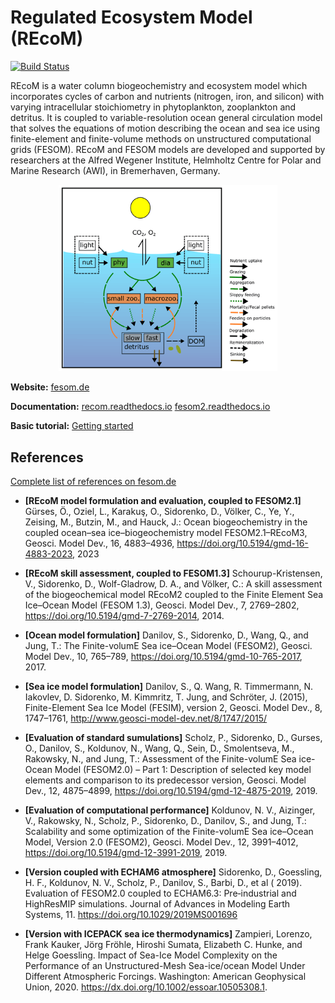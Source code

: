 Regulated Ecosystem Model (REcoM)
======
[![Build Status](https://github.com/FESOM/fesom2/workflows/FESOM2%20main%20test/badge.svg)](https://github.com/FESOM/fesom2/actions)

REcoM is a water column biogeochemistry and ecosystem model which incorporates cycles of carbon and nutrients (nitrogen, iron, and silicon) with varying intracellular stoichiometry in phytoplankton, zooplankton and detritus. It is coupled to variable-resolution ocean general circulation model that solves the equations of motion describing the ocean and sea ice using finite-element and finite-volume methods on unstructured computational grids (FESOM). REcoM and FESOM models are developed and supported by researchers at the Alfred Wegener Institute, Helmholtz Centre for Polar and Marine Research (AWI), in Bremerhaven, Germany.

<p align="center">
  <img src="gmd-2023-2-f02-thumb.png" width=350 title="REcoM">
</p>

**Website:** [fesom.de](https://fesom.de/)

**Documentation:** 
[recom.readthedocs.io](https://recom.readthedocs.io/en/latest/intro.html)
[fesom2.readthedocs.io](https://fesom2.readthedocs.io/en/latest/index.html)

**Basic tutorial:** [Getting started](https://fesom2.readthedocs.io/en/latest/getting_started/getting_started.html)

References
----------

[Complete list of references on fesom.de](https://fesom.de/publications/)

* **[REcoM model formulation and evaluation, coupled to FESOM2.1]** Gürses, Ö., Oziel, L., Karakuş, O., Sidorenko, D., Völker, C., Ye, Y., Zeising, M., Butzin, M., and Hauck, J.: Ocean biogeochemistry in the coupled ocean–sea ice–biogeochemistry model FESOM2.1–REcoM3, Geosci. Model Dev., 16, 4883–4936, https://doi.org/10.5194/gmd-16-4883-2023, 2023

* **[REcoM skill assessment, coupled to FESOM1.3]** Schourup-Kristensen, V., Sidorenko, D., Wolf-Gladrow, D. A., and Völker, C.: A skill assessment of the biogeochemical model REcoM2 coupled to the Finite Element Sea Ice–Ocean Model (FESOM 1.3), Geosci. Model Dev., 7, 2769–2802, https://doi.org/10.5194/gmd-7-2769-2014, 2014.

* **[Ocean model formulation]** Danilov, S., Sidorenko, D., Wang, Q., and Jung, T.: The Finite-volumE Sea ice–Ocean Model (FESOM2), Geosci. Model Dev., 10, 765–789, https://doi.org/10.5194/gmd-10-765-2017, 2017. 

* **[Sea ice model formulation]** Danilov, S., Q. Wang, R. Timmermann, N. Iakovlev, D. Sidorenko, M. Kimmritz, T. Jung, and Schröter, J. (2015), Finite-Element Sea Ice Model (FESIM), version 2, Geosci. Model Dev., 8, 1747–1761, http://www.geosci-model-dev.net/8/1747/2015/

* **[Evaluation of standard sumulations]** Scholz, P., Sidorenko, D., Gurses, O., Danilov, S., Koldunov, N., Wang, Q., Sein, D., Smolentseva, M., Rakowsky, N., and Jung, T.: Assessment of the Finite-volumE Sea ice-Ocean Model (FESOM2.0) – Part 1: Description of selected key model elements and comparison to its predecessor version, Geosci. Model Dev., 12, 4875–4899, https://doi.org/10.5194/gmd-12-4875-2019, 2019.

* **[Evaluation of computational performance]** Koldunov, N. V., Aizinger, V., Rakowsky, N., Scholz, P., Sidorenko, D., Danilov, S., and Jung, T.: Scalability and some optimization of the Finite-volumE Sea ice–Ocean Model, Version 2.0 (FESOM2), Geosci. Model Dev., 12, 3991–4012, https://doi.org/10.5194/gmd-12-3991-2019, 2019. 

* **[Version coupled with ECHAM6 atmosphere]** Sidorenko, D., Goessling, H. F., Koldunov, N. V., Scholz, P., Danilov, S., Barbi, D., et al ( 2019). Evaluation of FESOM2.0 coupled to ECHAM6.3: Pre‐industrial and HighResMIP simulations. Journal of Advances in Modeling Earth Systems, 11. https://doi.org/10.1029/2019MS001696

* **[Version with ICEPACK sea ice thermodynamics]** Zampieri, Lorenzo, Frank Kauker, Jörg Fröhle, Hiroshi Sumata, Elizabeth C. Hunke, and Helge Goessling. Impact of Sea-Ice Model Complexity on the Performance of an Unstructured-Mesh Sea-ice/ocean Model Under Different Atmospheric Forcings. Washington: American Geophysical Union, 2020. https://dx.doi.org/10.1002/essoar.10505308.1.
